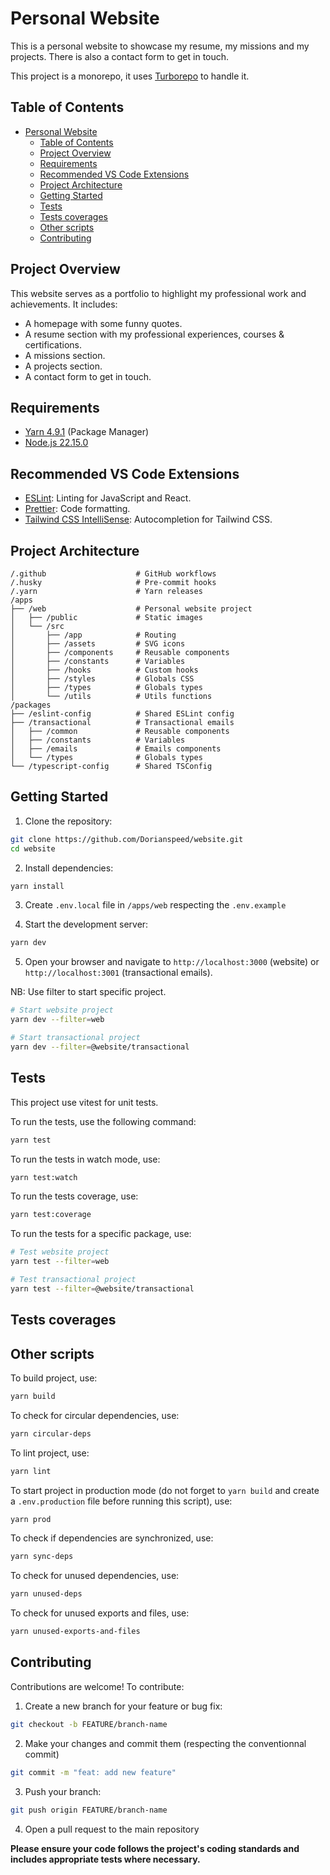 # Personal Website

This is a personal website to showcase my resume, my missions and my projects. There is also a contact form to get in touch.

This project is a monorepo, it uses [Turborepo](https://turborepo.com/) to handle it.

## Table of Contents

- [Personal Website](#personal-website)
  - [Table of Contents](#table-of-contents)
  - [Project Overview](#project-overview)
  - [Requirements](#requirements)
  - [Recommended VS Code Extensions](#recommended-vs-code-extensions)
  - [Project Architecture](#project-architecture)
  - [Getting Started](#getting-started)
  - [Tests](#tests)
  - [Tests coverages](#tests-coverages)
  - [Other scripts](#other-scripts)
  - [Contributing](#contributing)

## Project Overview

This website serves as a portfolio to highlight my professional work and achievements. It includes:

- A homepage with some funny quotes.
- A resume section with my professional experiences, courses & certifications.
- A missions section.
- A projects section.
- A contact form to get in touch.

## Requirements

- [Yarn 4.9.1](https://yarnpkg.com/) (Package Manager)
- [Node.js 22.15.0](https://nodejs.org/)

## Recommended VS Code Extensions

- [ESLint](https://marketplace.visualstudio.com/items?itemName=dbaeumer.vscode-eslint): Linting for JavaScript and React.
- [Prettier](https://marketplace.visualstudio.com/items?itemName=esbenp.prettier-vscode): Code formatting.
- [Tailwind CSS IntelliSense](https://marketplace.visualstudio.com/items?itemName=bradlc.vscode-tailwindcss): Autocompletion for Tailwind CSS.

## Project Architecture

```
/.github                    # GitHub workflows
/.husky                     # Pre-commit hooks
/.yarn                      # Yarn releases
/apps
├── /web                    # Personal website project
│   ├── /public             # Static images
│   └── /src
│       ├── /app            # Routing
│       ├── /assets         # SVG icons
│       ├── /components     # Reusable components
│       ├── /constants      # Variables
│       ├── /hooks          # Custom hooks
│       ├── /styles         # Globals CSS
│       ├── /types          # Globals types
│       └── /utils          # Utils functions
/packages
├── /eslint-config          # Shared ESLint config
├── /transactional          # Transactional emails
│   ├── /common             # Reusable components
│   ├── /constants          # Variables
│   ├── /emails             # Emails components
│   └── /types              # Globals types
└── /typescript-config      # Shared TSConfig
```

## Getting Started

1. Clone the repository:

```bash
git clone https://github.com/Dorianspeed/website.git
cd website
```

2. Install dependencies:

```bash
yarn install
```

3. Create `.env.local` file in `/apps/web` respecting the `.env.example`

4. Start the development server:

```bash
yarn dev
```

5. Open your browser and navigate to `http://localhost:3000` (website) or `http://localhost:3001` (transactional emails).

NB: Use filter to start specific project.

```bash
# Start website project
yarn dev --filter=web

# Start transactional project
yarn dev --filter=@website/transactional
```

## Tests

This project use vitest for unit tests.

To run the tests, use the following command:

```bash
yarn test
```

To run the tests in watch mode, use:

```bash
yarn test:watch
```

To run the tests coverage, use:

```bash
yarn test:coverage
```

To run the tests for a specific package, use:

```bash
# Test website project
yarn test --filter=web

# Test transactional project
yarn test --filter=@website/transactional
```

## Tests coverages

<!-- COVERAGES:START -->
<!-- COVERAGES:END -->

## Other scripts

To build project, use:

```bash
yarn build
```

To check for circular dependencies, use:

```bash
yarn circular-deps
```

To lint project, use:

```bash
yarn lint
```

To start project in production mode (do not forget to `yarn build` and create a `.env.production` file before running this script), use:

```bash
yarn prod
```

To check if dependencies are synchronized, use:

```bash
yarn sync-deps
```

To check for unused dependencies, use:

```bash
yarn unused-deps
```

To check for unused exports and files, use:

```bash
yarn unused-exports-and-files
```

## Contributing

Contributions are welcome! To contribute:

1. Create a new branch for your feature or bug fix:

```bash
git checkout -b FEATURE/branch-name
```

2. Make your changes and commit them (respecting the conventionnal commit)

```bash
git commit -m "feat: add new feature"
```

3. Push your branch:

```bash
git push origin FEATURE/branch-name
```

4. Open a pull request to the main repository

**Please ensure your code follows the project's coding standards and includes appropriate tests where necessary.**
